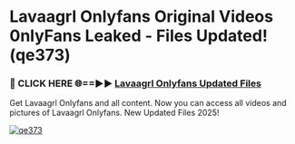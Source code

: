 # Lavaagrl Onlyfans Original Videos 0nlyFans Leaked - Files Updated! (qe373)

<h3>🔴 CLICK HERE 🌐==►► <a href="https://tinyurl.com/ehrbuxhb" rel="nofollow">Lavaagrl Onlyfans Updated Files</a></h3>

Get Lavaagrl Onlyfans and all content. Now you can access all videos and pictures of Lavaagrl Onlyfans. New Updated Files 2025!

[![qe373](https://i.imgur.com/lVYEuWS.gif)](https://tinyurl.com/ehrbuxhb)
